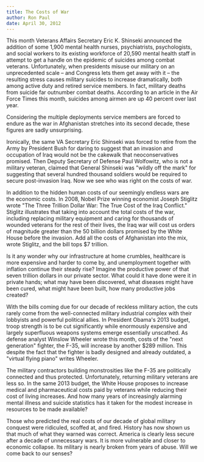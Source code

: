 ```yaml
---
title: The Costs of War
author: Ron Paul
date: April 30, 2012
---
```


This month Veterans Affairs Secretary Eric K. Shinseki announced the
addition of some 1,900 mental health nurses, psychiatrists,
psychologists, and social workers to its existing workforce of 20,590
mental health staff in attempt to get a handle on the epidemic of
suicides among combat veterans. Unfortunately, when presidents misuse
our military on an unprecedented scale – and Congress lets them get away
with it – the resulting stress causes military suicides to increase
dramatically, both among active duty and retired service members.  In
fact, military deaths from suicide far outnumber combat deaths.
According to an article in the Air Force Times this month, suicides
among airmen are up 40 percent over last year.

Considering the multiple deployments service members are forced to
endure as the war in Afghanistan stretches into its second decade, these
figures are sadly unsurprising.

Ironically, the same VA Secretary Eric Shinseki was forced to retire
from the Army by President Bush for daring to suggest that an invasion
and occupation of Iraq would not be the cakewalk that neoconservatives
promised. Then Deputy Secretary of Defense Paul Wolfowitz, who is not a
military veteran, claimed that General Shinseki was "wildly off the
mark" for suggesting that several hundred thousand soldiers would be
required to secure post-invasion Iraq. Now we see who was right on the
costs of war.

In addition to the hidden human costs of our seemingly endless wars are
the economic costs. In 2008, Nobel Prize winning economist Joseph
Stiglitz wrote "The Three Trillion Dollar War: The True Cost of the Iraq
Conflict." Stiglitz illustrates that taking into account the total costs
of the war, including replacing military equipment and caring for
thousands of wounded veterans for the rest of their lives, the Iraq war
will cost us orders of magnitude greater than the 50 billion dollars
promised by the White House before the invasion. Add all the costs of
Afghanistan into the mix, wrote Stiglitz, and the bill tops \$7
trillion.

Is it any wonder why our infrastructure at home crumbles, healthcare is
more expensive and harder to come by, and unemployment together with
inflation continue their steady rise? Imagine the productive power of
that seven trillion dollars in our private sector. What could it have
done were it in private hands; what may have been discovered, what
diseases might have been cured, what might have been built, how many
productive jobs created?

With the bills coming due for our decade of reckless military action,
the cuts rarely come from the well-connected military industrial complex
with their lobbyists and powerful political allies. In President Obama's
2013 budget, troop strength is to be cut significantly while enormously
expensive and largely superfluous weapons systems emerge essentially
unscathed. As defense analyst Winslow Wheeler wrote this month, costs of
the "next generation" fighter, the F-35, will increase by another \$289
million. This despite the fact that the fighter is badly designed and
already outdated, a "virtual flying piano" writes Wheeler.

The military contractors building monstrosities like the F-35 are
politically connected and thus protected. Unfortunately, returning
military veterans are less so. In the same 2013 budget, the White House
proposes to increase medical and pharmaceutical costs paid by veterans
while reducing their cost of living increases. And how many years of
increasingly alarming mental illness and suicide statistics has it taken
for the modest increase in resources to be made available?

Those who predicted the real costs of our decade of global military
conquest were ridiculed, scoffed at, and fired. History has now shown us
that much of what they warned was correct. America is clearly less
secure after a decade of unnecessary wars. It is more vulnerable and
closer to economic collapse. Its military is nearly broken from years of
abuse. Will we come back to our senses?
